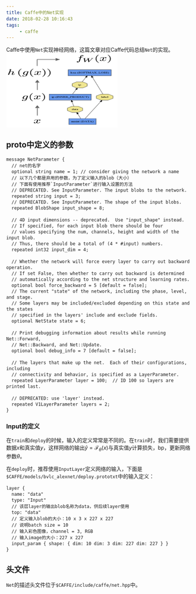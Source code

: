 ```yaml
---
title: Caffe中的Net实现
date: 2018-02-28 10:16:43
tags:
     - caffe
---
```

Caffe中使用`Net`实现神经网络，这篇文章对应Caffe代码总结`Net`的实现。
<img src="/img/caffe-net-demo.jpg" width = "300" height = "200" alt="Net示意" align=center />
<!-- more-->

## proto中定义的参数
```
message NetParameter {
  // net的名字
  optional string name = 1; // consider giving the network a name
  // 以下几个都是弃用的参数，为了定义输入的blob（大小）
  // 下面有使用推荐`InputParameter`进行输入设置的方法
  // DEPRECATED. See InputParameter. The input blobs to the network.
  repeated string input = 3;
  // DEPRECATED. See InputParameter. The shape of the input blobs.
  repeated BlobShape input_shape = 8;

  // 4D input dimensions -- deprecated.  Use "input_shape" instead.
  // If specified, for each input blob there should be four
  // values specifying the num, channels, height and width of the input blob.
  // Thus, there should be a total of (4 * #input) numbers.
  repeated int32 input_dim = 4;
  
  // Whether the network will force every layer to carry out backward operation.
  // If set False, then whether to carry out backward is determined
  // automatically according to the net structure and learning rates.
  optional bool force_backward = 5 [default = false];
  // The current "state" of the network, including the phase, level, and stage.
  // Some layers may be included/excluded depending on this state and the states
  // specified in the layers' include and exclude fields.
  optional NetState state = 6;

  // Print debugging information about results while running Net::Forward,
  // Net::Backward, and Net::Update.
  optional bool debug_info = 7 [default = false];

  // The layers that make up the net.  Each of their configurations, including
  // connectivity and behavior, is specified as a LayerParameter.
  repeated LayerParameter layer = 100;  // ID 100 so layers are printed last.

  // DEPRECATED: use 'layer' instead.
  repeated V1LayerParameter layers = 2;
}
```

### Input的定义
在`train`和`deploy`的时候，输入的定义常常是不同的。在`train`时，我们需要提供数据$x$和真实值$y$，这样网络的输出$\hat{y} = \mathcal{F}_\theta (x)$与真实值$y$计算损失，bp，更新网络参数$\theta$。


在`deploy`时，推荐使用`InputLayer`定义网络的输入，下面是`$CAFFE/models/bvlc_alexnet/deploy.prototxt`中的输入定义：
```
layer {
  name: "data"
  type: "Input"
  // 该层layer的输出blob名称为data，供后续layer使用
  top: "data"
  // 定义输入blob的大小：10 x 3 x 227 x 227
  // 说明batch size = 10
  // 输入彩色图像，channel = 3, RGB
  // 输入image的大小：227 x 227
  input_param { shape: { dim: 10 dim: 3 dim: 227 dim: 227 } }
}
```

## 头文件
`Net`的描述头文件位于`$CAFFE/include/caffe/net.hpp`中。
